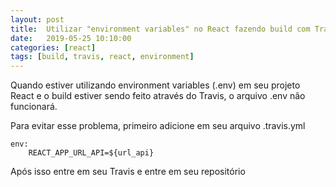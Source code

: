 ```yaml
---
layout: post
title:  Utilizar "environment variables" no React fazendo build com Travis
date:   2019-05-25 10:10:00
categories: [react]
tags: [build, travis, react, environment]
---
```


Quando estiver utilizando environment variables (.env) em seu projeto React e o build estiver sendo feito através do Travis, o arquivo .env não funcionará.

Para evitar esse problema, primeiro adicione em seu arquivo .travis.yml

```
env:
    REACT_APP_URL_API=${url_api}
```

Após isso entre em seu Travis e entre em seu repositório